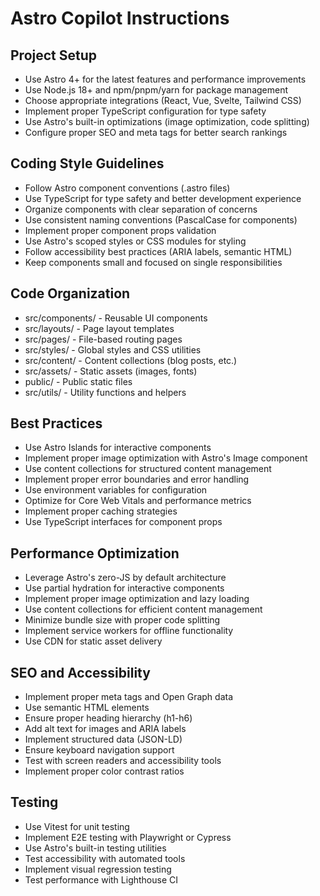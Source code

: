 # Astro Copilot Instructions

## Project Setup
- Use Astro 4+ for the latest features and performance improvements
- Use Node.js 18+ and npm/pnpm/yarn for package management
- Choose appropriate integrations (React, Vue, Svelte, Tailwind CSS)
- Implement proper TypeScript configuration for type safety
- Use Astro's built-in optimizations (image optimization, code splitting)
- Configure proper SEO and meta tags for better search rankings

## Coding Style Guidelines
- Follow Astro component conventions (.astro files)
- Use TypeScript for type safety and better development experience
- Organize components with clear separation of concerns
- Use consistent naming conventions (PascalCase for components)
- Implement proper component props validation
- Use Astro's scoped styles or CSS modules for styling
- Follow accessibility best practices (ARIA labels, semantic HTML)
- Keep components small and focused on single responsibilities

## Code Organization
- src/components/ - Reusable UI components
- src/layouts/ - Page layout templates
- src/pages/ - File-based routing pages
- src/styles/ - Global styles and CSS utilities
- src/content/ - Content collections (blog posts, etc.)
- src/assets/ - Static assets (images, fonts)
- public/ - Public static files
- src/utils/ - Utility functions and helpers

## Best Practices
- Use Astro Islands for interactive components
- Implement proper image optimization with Astro's Image component
- Use content collections for structured content management
- Implement proper error boundaries and error handling
- Use environment variables for configuration
- Optimize for Core Web Vitals and performance metrics
- Implement proper caching strategies
- Use TypeScript interfaces for component props

## Performance Optimization
- Leverage Astro's zero-JS by default architecture
- Use partial hydration for interactive components
- Implement proper image optimization and lazy loading
- Use content collections for efficient content management
- Minimize bundle size with proper code splitting
- Implement service workers for offline functionality
- Use CDN for static asset delivery

## SEO and Accessibility
- Implement proper meta tags and Open Graph data
- Use semantic HTML elements
- Ensure proper heading hierarchy (h1-h6)
- Add alt text for images and ARIA labels
- Implement structured data (JSON-LD)
- Ensure keyboard navigation support
- Test with screen readers and accessibility tools
- Implement proper color contrast ratios

## Testing
- Use Vitest for unit testing
- Implement E2E testing with Playwright or Cypress
- Use Astro's built-in testing utilities
- Test accessibility with automated tools
- Implement visual regression testing
- Test performance with Lighthouse CI